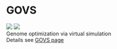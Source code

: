 # GOVS
<a href="https://www.r-project.org/" target="_blank"><img src="https://img.shields.io/badge/language-R-orange?style=plastic"></a>
<a href="https://www.r-project.org/" target="_blank"><img src="https://img.shields.io/badge/R%20version-%3E%3D%203.6.0-orange?style=plastic"></a><br/>
Genome optimization via virtual simulation <br/>
Details see [GOVS page](https://govs-pack.github.io/)
